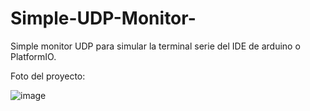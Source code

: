 # Simple-UDP-Monitor-
Simple monitor UDP para simular la terminal serie del IDE de arduino o PlatformIO.

Foto del proyecto:

![image](https://github.com/villafapd/Simple-UDP-Monitor-/assets/61601667/7b6c1b6c-5b09-4e1a-ab13-93c213fbb4d2)


